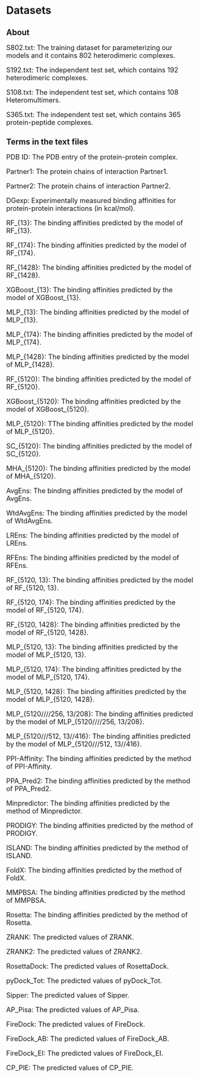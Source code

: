 # Datasets

## About

<font size=4>

S802.txt: The training dataset for parameterizing our models and it contains 802 heterodimeric complexes.

S192.txt: The independent test set, which contains 192 heterodimeric complexes.

S108.txt: The independent test set, which contains 108 Heteromultimers.

S365.txt: The independent test set, which contains 365 protein-peptide complexes.

</font> 

## Terms in the text files

<font size=4>

PDB ID: The PDB entry of the protein-protein complex.

Partner1: The protein chains of interaction Partner1.

Partner2: The protein chains of interaction Partner2.

DGexp: Experimentally measured binding affinities for protein-protein interactions (in kcal/mol).

RF_{13}: The binding affinities predicted by the model of RF_{13}.

RF_{174}: The binding affinities predicted by the model of RF_{174}.

RF_{1428}: The binding affinities predicted by the model of RF_{1428}.

XGBoost_{13}: The binding affinities predicted by the model of XGBoost_{13}.

MLP_{13}: The binding affinities predicted by the model of MLP_{13}.

MLP_{174}: The binding affinities predicted by the model of MLP_{174}.

MLP_{1428}: The binding affinities predicted by the model of MLP_{1428}.

RF_{5120}: The binding affinities predicted by the model of RF_{5120}.

XGBoost_{5120}: The binding affinities predicted by the model of XGBoost_{5120}.

MLP_{5120}: TThe binding affinities predicted by the model of MLP_{5120}.

SC_{5120}: The binding affinities predicted by the model of SC_{5120}.

MHA_{5120}: The binding affinities predicted by the model of MHA_{5120}.

AvgEns: The binding affinities predicted by the model of AvgEns.

WtdAvgEns: The binding affinities predicted by the model of WtdAvgEns.

LREns: The binding affinities predicted by the model of LREns.

RFEns: The binding affinities predicted by the model of RFEns.

RF_{5120, 13}: The binding affinities predicted by the model of RF_{5120, 13}.

RF_{5120, 174}: The binding affinities predicted by the model of RF_{5120, 174}.

RF_{5120, 1428}: The binding affinities predicted by the model of RF_{5120, 1428}.

MLP_{5120, 13}: The binding affinities predicted by the model of MLP_{5120, 13}.

MLP_{5120, 174}: The binding affinities predicted by the model of MLP_{5120, 174}.

MLP_{5120, 1428}: The binding affinities predicted by the model of MLP_{5120, 1428}.

MLP_{5120////256, 13/208}: The binding affinities predicted by the model of MLP_{5120////256, 13/208}.

MLP_{5120///512, 13//416}: The binding affinities predicted by the model of MLP_{5120///512, 13//416}.

PPI-Affinity: The binding affinities predicted by the method of PPI-Affinity.

PPA_Pred2: The binding affinities predicted by the method of PPA_Pred2.

Minpredictor: The binding affinities predicted by the method of Minpredictor.	

PRODIGY: The binding affinities predicted by the method of PRODIGY.

ISLAND: The binding affinities predicted by the method of ISLAND.

FoldX: The binding affinities predicted by the method of FoldX.	

MMPBSA: The binding affinities predicted by the method of MMPBSA.	

Rosetta: The binding affinities predicted by the method of Rosetta.	

ZRANK: The predicted values of ZRANK.	

ZRANK2: The predicted values of ZRANK2.	

RosettaDock: The predicted values of RosettaDock.	

pyDock_Tot: The predicted values of pyDock_Tot.	

Sipper: The predicted values of Sipper.	

AP_Pisa: The predicted values of AP_Pisa.

FireDock: The predicted values of FireDock.	

FireDock_AB: The predicted values of FireDock_AB.	

FireDock_EI: The predicted values of FireDock_EI.

CP_PIE: The predicted values of CP_PIE.

</font> 
